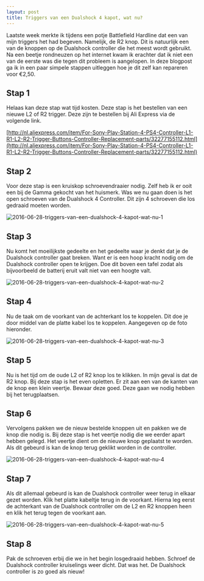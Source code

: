```yaml
---
layout: post
title: Triggers van een Dualshock 4 kapot, wat nu?
---
```


Laatste week merkte ik tijdens een potje Battlefield Hardline dat een van mijn triggers het had begeven. Namelijk, de R2 knop. Dit is natuurlijk een van de knoppen op de Dualshock controller die het meest wordt gebruikt. Na een beetje rondneuzen op het internet kwam ik erachter dat ik niet een van de eerste was die tegen dit probleem is aangelopen. In deze blogpost ga ik in een paar simpele stappen uitleggen hoe je dit zelf kan repareren voor €2,50.

## Stap 1

Helaas kan deze stap wat tijd kosten. Deze stap is het bestellen van een nieuwe L2 of R2 trigger. Deze zijn te bestellen bij Ali Express via de volgende link.

[http://nl.aliexpress.com/item/For-Sony-Play-Station-4-PS4-Controller-L1-R1-L2-R2-Trigger-Buttons-Controller-Replacement-parts/32277155112.html](http://nl.aliexpress.com/item/For-Sony-Play-Station-4-PS4-Controller-L1-R1-L2-R2-Trigger-Buttons-Controller-Replacement-parts/32277155112.html)

## Stap 2

Voor deze stap is een kruiskop schroevendraaier nodig. Zelf heb ik er ooit een bij de Gamma gekocht van het huismerk. Was we nu gaan doen is het open schroeven van de Dualshock 4 Controller. Dit zijn 4 schroeven die los gedraaid moeten worden.

![2016-06-28-triggers-van-een-dualshock-4-kapot-wat-nu-1](/img/2016-06-28-triggers-van-een-dualshock-4-kapot-wat-nu-1.jpg)

## Stap 3

Nu komt het moeilijkste gedeelte en het gedeelte waar je denkt dat je de Dualshock controller gaat breken. Want er is een hoop kracht nodig om de Dualshock controller open te krijgen. Doe dit boven een tafel zodat als bijvoorbeeld de batterij eruit valt niet van een hoogte valt. 

![2016-06-28-triggers-van-een-dualshock-4-kapot-wat-nu-2](/img/2016-06-28-triggers-van-een-dualshock-4-kapot-wat-nu-2.jpg)

## Stap 4

Nu de taak om de voorkant van de achterkant los te koppelen. Dit doe je door middel van de platte kabel los te koppelen. Aangegeven op de foto hieronder.

![2016-06-28-triggers-van-een-dualshock-4-kapot-wat-nu-3](/img/2016-06-28-triggers-van-een-dualshock-4-kapot-wat-nu-3.jpg)

## Stap 5

Nu is het tijd om de oude L2 of R2 knop los te klikken. In mijn geval is dat de R2 knop. Bij deze stap is het even opletten. Er zit aan een van de kanten van de knop een klein veertje. Bewaar deze goed. Deze gaan we nodig hebben bij het terugplaatsen.

## Stap 6

Vervolgens pakken we de nieuw bestelde knoppen uit en pakken we de knop die nodig is. Bij deze stap is het veertje nodig die we eerder apart hebben gelegd. Het veertje dient om de nieuwe knop geplaatst te worden. Als dit gebeurd is kan de knop terug geklikt worden in de controller.

![2016-06-28-triggers-van-een-dualshock-4-kapot-wat-nu-4](/img/2016-06-28-triggers-van-een-dualshock-4-kapot-wat-nu-4.jpg)

## Stap 7

Als dit allemaal gebeurd is kan de Dualshock controller weer terug in elkaar gezet worden. Klik het platte kabeltje terug in de voorkant. Hierna leg eerst de achterkant van de Dualshock controller om de L2 en R2 knoppen heen en klik het terug tegen de voorkant aan.

![2016-06-28-triggers-van-een-dualshock-4-kapot-wat-nu-5](/img/2016-06-28-triggers-van-een-dualshock-4-kapot-wat-nu-5.jpg)

## Stap 8

Pak de schroeven erbij die we in het begin losgedraaid hebben. Schroef de Dualshock controller kruiselings weer dicht. Dat was het. De Dualshock controller is zo goed als nieuw!
